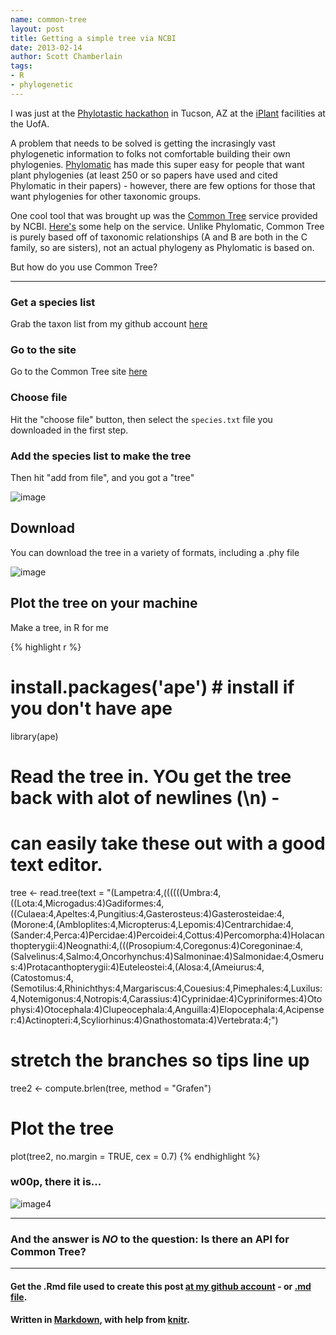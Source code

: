 ```yaml
---
name: common-tree
layout: post
title: Getting a simple tree via NCBI
date: 2013-02-14
author: Scott Chamberlain
tags: 
- R
- phylogenetic
---
```


I was just at the [Phylotastic hackathon](http://www.evoio.org/wiki/Phylotastic) in Tucson, AZ at the [iPlant](http://www.iplantcollaborative.org/) facilities at the UofA.

A problem that needs to be solved is getting the incrasingly vast phylogenetic information to folks not comfortable building their own phylogenies. [Phylomatic](http://phylodiversity.net/phylomatic/) has made this super easy for people that want plant phylogenies (at least 250 or so papers have used and cited Phylomatic in their papers) - however, there are few options for those that want phylogenies for other taxonomic groups. 

One cool tool that was brought up was the [Common Tree](http://www.ncbi.nlm.nih.gov/Taxonomy/CommonTree/wwwcmt.cgi) service provided by NCBI. [Here's](http://www.ncbi.nlm.nih.gov/Taxonomy/CommonTree/cmthelp.html) some help on the service. Unlike Phylomatic, Common Tree is purely based off of taxonomic relationships (A and B are both in the C family, so are sisters), not an actual phylogeny as Phylomatic is based on. 

But how do you use Common Tree?

***************

### Get a species list
Grab the taxon list from my github account [here](https://raw.github.com/sckott/sckott.github.com/master/img/species.txt) 

### Go to the site
Go to the Common Tree site [here](http://www.ncbi.nlm.nih.gov/Taxonomy/CommonTree/wwwcmt.cgi)

### Choose file
Hit the "choose file" button, then select the `species.txt` file you downloaded in the first step. 

### Add the species list to make the tree
Then hit "add from file", and you got a "tree"

![image](https://raw.github.com/sckott/sckott.github.com/master/img/ncbi.png)

## Download
You can download the tree in a variety of formats, including a .phy file

![image](https://raw.github.com/sckott/sckott.github.com/master/img/ncbi2.png)

## Plot the tree on your machine
Make a tree, in R for me


{% highlight r %}
# install.packages('ape') # install if you don't have ape
library(ape)

# Read the tree in. YOu get the tree back with alot of newlines (\n) -
# can easily take these out with a good text editor.
tree <- read.tree(text = "(Lampetra:4,((((((Umbra:4,((Lota:4,Microgadus:4)Gadiformes:4,((Culaea:4,Apeltes:4,Pungitius:4,Gasterosteus:4)Gasterosteidae:4,(Morone:4,(Ambloplites:4,Micropterus:4,Lepomis:4)Centrarchidae:4,(Sander:4,Perca:4)Percidae:4)Percoidei:4,Cottus:4)Percomorpha:4)Holacanthopterygii:4)Neognathi:4,(((Prosopium:4,Coregonus:4)Coregoninae:4,(Salvelinus:4,Salmo:4,Oncorhynchus:4)Salmoninae:4)Salmonidae:4,Osmerus:4)Protacanthopterygii:4)Euteleostei:4,(Alosa:4,(Ameiurus:4,(Catostomus:4,(Semotilus:4,Rhinichthys:4,Margariscus:4,Couesius:4,Pimephales:4,Luxilus:4,Notemigonus:4,Notropis:4,Carassius:4)Cyprinidae:4)Cypriniformes:4)Otophysi:4)Otocephala:4)Clupeocephala:4,Anguilla:4)Elopocephala:4,Acipenser:4)Actinopteri:4,Scyliorhinus:4)Gnathostomata:4)Vertebrata:4;")

# stretch the branches so tips line up
tree2 <- compute.brlen(tree, method = "Grafen")

# Plot the tree
plot(tree2, no.margin = TRUE, cex = 0.7)
{% endhighlight %}


### w00p, there it is...

![image4](https://raw.github.com/sckott/sckott.github.com/master/img/ncbi_tree.png)

***************

### And the answer is _NO_ to the question: Is there an API for Common Tree?

***************

#### Get the .Rmd file used to create this post [at my github account](https://github.com/sckott/sckott.github.io/tree/master/_drafts/2013-02-14-common-tree.Rmd) - or [.md file](https://github.com/sckott/sckott.github.io/tree/master/_posts/2013-02-14-common-tree.md).

#### Written in [Markdown](http://daringfireball.net/projects/markdown/), with help from [knitr](http://yihui.name/knitr/).